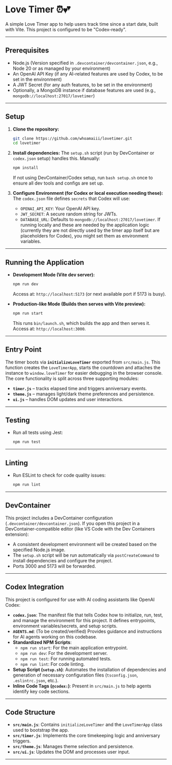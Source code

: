 # Love Timer ⏰💕

A simple Love Timer app to help users track time since a start date, built with Vite. This project is configured to be "Codex-ready".

---

## Prerequisites

- Node.js (Version specified in `.devcontainer/devcontainer.json`, e.g., Node 20 or as managed by your environment)
- An OpenAI API Key (if any AI-related features are used by Codex, to be set in the environment)
- A JWT Secret (for any auth features, to be set in the environment)
- Optionally, a MongoDB instance if database features are used (e.g., `mongodb://localhost:27017/lovetimer`)

---

## Setup

1.  **Clone the repository:**
    ```bash
    git clone https://github.com/whoamaiii/lovetimer.git
    cd lovetimer
    ```

2.  **Install dependencies:**
    The `setup.sh` script (run by DevContainer or `codex.json` setup) handles this. Manually:
    ```bash
    npm install
    ```
    If not using DevContainer/Codex setup, run `bash setup.sh` once to ensure all dev tools and configs are set up.

3.  **Configure Environment (for Codex or local execution needing these):**
    The `codex.json` file defines `secrets` that Codex will use:
    - `OPENAI_API_KEY`: Your OpenAI API key.
    - `JWT_SECRET`: A secure random string for JWTs.
    - `DATABASE_URL`: Defaults to `mongodb://localhost:27017/lovetimer`.
    If running locally and these are needed by the application logic (currently they are not directly used by the timer app itself but are placeholders for Codex), you might set them as environment variables.

---

## Running the Application

-   **Development Mode (Vite dev server):**
    ```bash
    npm run dev
    ```
    Access at: `http://localhost:5173` (or next available port if 5173 is busy).

-   **Production-like Mode (Builds then serves with Vite preview):**
    ```bash
    npm run start
    ```
    This runs `bin/launch.sh`, which builds the app and then serves it.
Access at: `http://localhost:3000`.

---

## Entry Point

The timer boots via **`initializeLoveTimer`** exported from `src/main.js`. This
function creates the `LoveTimerApp`, starts the countdown and attaches the
instance to `window.loveTimer` for easier debugging in the browser console. The
core functionality is split across three supporting modules:

- **`timer.js`** – tracks elapsed time and triggers anniversary events.
- **`theme.js`** – manages light/dark theme preferences and persistence.
- **`ui.js`** – handles DOM updates and user interactions.

---

## Testing

-   Run all tests using Jest:
    ```bash
    npm run test
    ```

---

## Linting

-   Run ESLint to check for code quality issues:
    ```bash
    npm run lint
    ```

---

## DevContainer

This project includes a DevContainer configuration (`.devcontainer/devcontainer.json`). If you open this project in a DevContainer-compatible editor (like VS Code with the Dev Containers extension):
- A consistent development environment will be created based on the specified Node.js image.
- The `setup.sh` script will be run automatically via `postCreateCommand` to install dependencies and configure the project.
- Ports 3000 and 5173 will be forwarded.

---

## Codex Integration

This project is configured for use with AI coding assistants like OpenAI Codex:

-   **`codex.json`**: The manifest file that tells Codex how to initialize, run, test, and manage the environment for this project. It defines entrypoints, environment variables/secrets, and setup scripts.
-   **`AGENTS.md`**: (To be created/verified) Provides guidance and instructions for AI agents working on this codebase.
-   **Standardized NPM Scripts**:
    -   `npm run start`: For the main application entrypoint.
    -   `npm run dev`: For the development server.
    -   `npm run test`: For running automated tests.
    -   `npm run lint`: For code linting.
-   **Setup Script (`setup.sh`)**: Automates the installation of dependencies and generation of necessary configuration files (`tsconfig.json`, `.eslintrc.json`, etc.).
-   **Inline Code Tags (`@codex:`)**: Present in `src/main.js` to help agents identify key code sections.

---

## Code Structure

- **`src/main.js`**: Contains `initializeLoveTimer` and the `LoveTimerApp` class used to bootstrap the app.
- **`src/timer.js`**: Implements the core timekeeping logic and anniversary triggers.
- **`src/theme.js`**: Manages theme selection and persistence.
- **`src/ui.js`**: Updates the DOM and processes user input.

---
